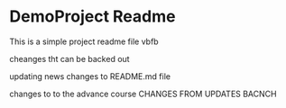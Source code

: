 # DemoProject Readme

This is a simple project readme file vbfb

cheanges tht can be backed out

updating news changes to README.md file

changes to to the advance course 
CHANGES FROM UPDATES BACNCH